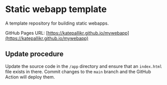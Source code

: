 # Static webapp template

A template repository for building static webapps.

GitHub Pages URL: [https://katepallikr.github.io/mywebapp](https://katepallikr.github.io/mywebapp)

## Update procedure

Update the source code in the `/app` directory and ensure that an `index.html` file exists in there. Commit changes to the `main` branch and the GitHub Action will deploy them.